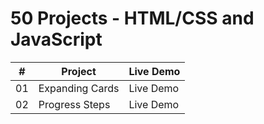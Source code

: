 # 50 Projects - HTML/CSS and JavaScript

|  #  | Project                                                                                                                     | Live Demo                                                                         |
| :-: | --------------------------------------------------------------------------------------------------------------------------- | --------------------------------------------------------------------------------- |
| 01  | Expanding Cards                            | Live Demo               |
| 02  | Progress Steps                             | Live Demo              |
